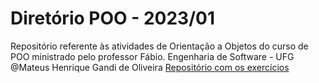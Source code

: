 # Diretório POO - 2023/01
Repositório referente às atividades de Orientação a Objetos do curso de POO ministrado pelo professor Fábio.
Engenharia de Software - UFG
@Mateus Henrique Gandi de Oliveira
[Repositório com os exercícios](https://github.com/kyriosdata/oo)
